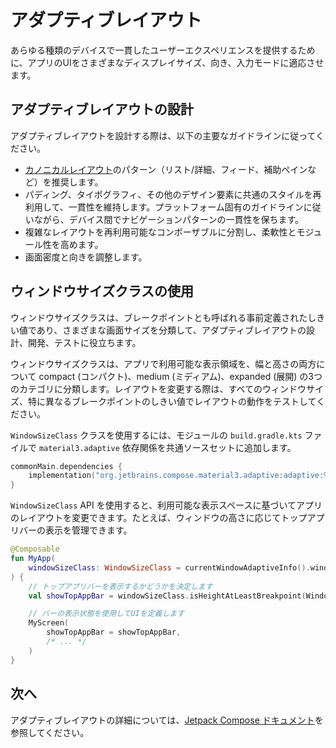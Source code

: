 # アダプティブレイアウト

あらゆる種類のデバイスで一貫したユーザーエクスペリエンスを提供するために、アプリのUIをさまざまなディスプレイサイズ、向き、入力モードに適応させます。

## アダプティブレイアウトの設計

アダプティブレイアウトを設計する際は、以下の主要なガイドラインに従ってください。

*   [カノニカルレイアウト](https://developer.android.com/develop/ui/compose/layouts/adaptive/canonical-layouts)のパターン（リスト/詳細、フィード、補助ペインなど）を推奨します。
*   パディング、タイポグラフィ、その他のデザイン要素に共通のスタイルを再利用して、一貫性を維持します。プラットフォーム固有のガイドラインに従いながら、デバイス間でナビゲーションパターンの一貫性を保ちます。
*   複雑なレイアウトを再利用可能なコンポーザブルに分割し、柔軟性とモジュール性を高めます。
*   画面密度と向きを調整します。

## ウィンドウサイズクラスの使用

ウィンドウサイズクラスは、ブレークポイントとも呼ばれる事前定義されたしきい値であり、さまざまな画面サイズを分類して、アダプティブレイアウトの設計、開発、テストに役立ちます。

ウィンドウサイズクラスは、アプリで利用可能な表示領域を、幅と高さの両方について compact (コンパクト)、medium (ミディアム)、expanded (展開) の3つのカテゴリに分類します。レイアウトを変更する際は、すべてのウィンドウサイズ、特に異なるブレークポイントのしきい値でレイアウトの動作をテストしてください。

`WindowSizeClass` クラスを使用するには、モジュールの `build.gradle.kts` ファイルで `material3.adaptive` 依存関係を共通ソースセットに追加します。

```kotlin
commonMain.dependencies {
    implementation("org.jetbrains.compose.material3.adaptive:adaptive:%org.jetbrains.compose.material3.adaptive%")
}
```

`WindowSizeClass` API を使用すると、利用可能な表示スペースに基づいてアプリのレイアウトを変更できます。たとえば、ウィンドウの高さに応じてトップアプリバーの表示を管理できます。

```kotlin
@Composable
fun MyApp(
    windowSizeClass: WindowSizeClass = currentWindowAdaptiveInfo().windowSizeClass
) {
    // トップアプリバーを表示するかどうかを決定します
    val showTopAppBar = windowSizeClass.isHeightAtLeastBreakpoint(WindowSizeClass.HEIGHT_DP_MEDIUM_LOWER_BOUND)

    // バーの表示状態を使用してUIを定義します
    MyScreen(
        showTopAppBar = showTopAppBar,
        /* ... */
    )
}
```

<!--- waiting for a page about @Preview and hot reload
## Previewing layouts

We have three different @Preview:

* Android-specific, for `androidMain`, from Android Studio.
* Separate desktop annotation plugin with our own implementation (only for desktop source set) + uiTooling plugin.
* Common annotation, also supported in Android Studio, works for Android only but from common code.
-->

## 次へ

アダプティブレイアウトの詳細については、[Jetpack Compose ドキュメント](https://developer.android.com/develop/ui/compose/layouts/adaptive)を参照してください。